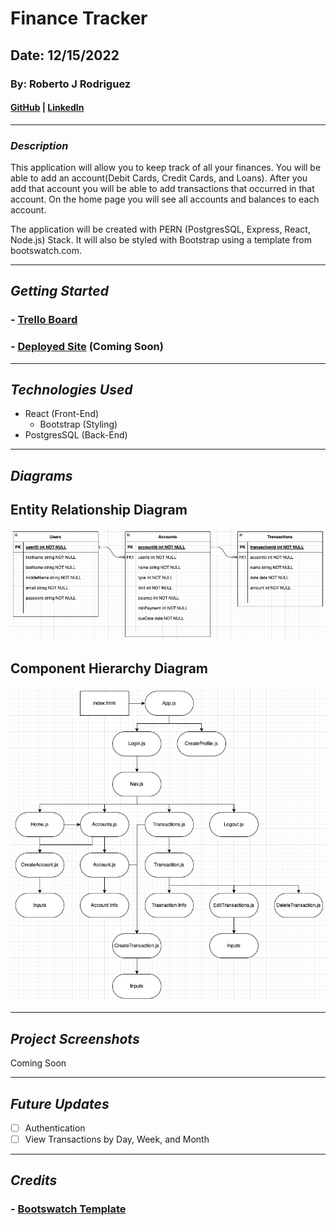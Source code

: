 # Finance Tracker

## Date: 12/15/2022

### By: Roberto J Rodriguez

#### [GitHub](https://github.com/robertojrodriguez21) | [LinkedIn](https://www.linkedin.com/in/rob-jes-rod/)

---

### **_Description_**

This application will allow you to keep track of all your finances. You will be able to add an account(Debit Cards, Credit Cards, and Loans). After you add that account you will be able to add transactions that occurred in that account. On the home page you will see all accounts and balances to each account.

The application will be created with PERN (PostgresSQL, Express, React, Node.js) Stack. It will also be styled with Bootstrap using a template from bootswatch.com.

---

## **_Getting Started_**

### - [Trello Board](https://trello.com/b/rIJwg9G5/finance-tracker)

### - [Deployed Site]() (Coming Soon)

---

## **_Technologies Used_**

- React (Front-End)
  - Bootstrap (Styling)
- PostgresSQL (Back-End)

---

## **_Diagrams_**

## Entity Relationship Diagram

![Entity Relationship Diagram](./diagrams/Screen%20Shot%202022-12-07%20at%202.26.42%20PM.png)

## Component Hierarchy Diagram

![Component Hierarchy Diagram](./diagrams/Screen%20Shot%202022-12-07%20at%204.07.02%20PM.png)

---

## **_Project Screenshots_**

Coming Soon

---

## **_Future Updates_**

- [ ] Authentication
- [ ] View Transactions by Day, Week, and Month

---

## **_Credits_**

### - [Bootswatch Template](https://bootswatch.com/superhero/)
